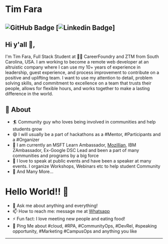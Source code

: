 # Tim Fara
![GitHub Badge](https://img.shields.io/badge/GitHub-100000?style=for-the-badge&logo=github&logoColor=white) [![Linkedin Badge](https://img.shields.io/badge/LinkedIn-0077B5?style=for-the-badge&logo=linkedin&logoColor=white)]
---

## Hi y'all 👋,           
I'm Tim Fara, Full Stack Student at 👨‍💻 CareerFoundry and ZTM from South Carolina, USA.  I am working to become a remote web developer at an altruistic company where I can use my 10+ years of experience in leadership, guest experience, and process improvement to contribute on a positive and uplifting team. I want to use my attention to detail, problem solving skills, and commitment to excellence on a team that trusts their people, allows for flexible hours, and works together to make a lasting difference in the world.

## 🧐 About
- 🏄‍ Community guy who loves being involved in communities and help students grow
- 😄 I will usually be a part of hackathons as a #Mentor, #Participants and a #Organizer
- 🔭 I am currently an MSFT Learn Ambassador, [Mozillian](https://mozillians.org/en-US/u/tanejasaksham/), IBM ZAmbassador, Ex-Google DSC Lead and been a part of many communities and programs by a big force
- 🌱 I love to speak at public events and have been a speaker at many events. I organize Workshops, Webinars etc to help student Community
- 👯 And Many More...

# Hello World!! 🤔
- 💬 Ask me about anything and everything! 
- 📫 How to reach me: message me at [Whatsapp](https://wa.me/919829599750)
- ⚡ Fun fact: I love meeting new people and eating food! 
- 💬 Ping Me about #cloud, #RPA, #CommunityOps, #DevRel, #speaking opportunity, #Marketing #CampusOps and anything you like
---